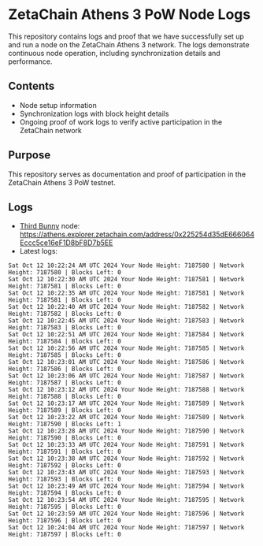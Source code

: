 # ZetaChain Athens 3 PoW Node Logs
This repository contains logs and proof that we have successfully set up and run a node on the ZetaChain Athens 3 network. The logs demonstrate continuous node operation, including synchronization details and performance.

## Contents
- Node setup information
- Synchronization logs with block height details
- Ongoing proof of work logs to verify active participation in the ZetaChain network

## Purpose
This repository serves as documentation and proof of participation in the ZetaChain Athens 3 PoW testnet.

## Logs

- [Third Bunny](https://thirdbunny.xyz/) node: https://athens.explorer.zetachain.com/address/0x225254d35dE666064Eccc5ce16eF1D8bF8D7b5EE
- Latest logs:
```
Sat Oct 12 10:22:24 AM UTC 2024 Your Node Height: 7187580 | Network Height: 7187580 | Blocks Left: 0
Sat Oct 12 10:22:30 AM UTC 2024 Your Node Height: 7187581 | Network Height: 7187581 | Blocks Left: 0
Sat Oct 12 10:22:35 AM UTC 2024 Your Node Height: 7187581 | Network Height: 7187581 | Blocks Left: 0
Sat Oct 12 10:22:40 AM UTC 2024 Your Node Height: 7187582 | Network Height: 7187582 | Blocks Left: 0
Sat Oct 12 10:22:45 AM UTC 2024 Your Node Height: 7187583 | Network Height: 7187583 | Blocks Left: 0
Sat Oct 12 10:22:51 AM UTC 2024 Your Node Height: 7187584 | Network Height: 7187584 | Blocks Left: 0
Sat Oct 12 10:22:56 AM UTC 2024 Your Node Height: 7187585 | Network Height: 7187585 | Blocks Left: 0
Sat Oct 12 10:23:01 AM UTC 2024 Your Node Height: 7187586 | Network Height: 7187586 | Blocks Left: 0
Sat Oct 12 10:23:06 AM UTC 2024 Your Node Height: 7187587 | Network Height: 7187587 | Blocks Left: 0
Sat Oct 12 10:23:12 AM UTC 2024 Your Node Height: 7187588 | Network Height: 7187588 | Blocks Left: 0
Sat Oct 12 10:23:17 AM UTC 2024 Your Node Height: 7187589 | Network Height: 7187589 | Blocks Left: 0
Sat Oct 12 10:23:22 AM UTC 2024 Your Node Height: 7187589 | Network Height: 7187590 | Blocks Left: 1
Sat Oct 12 10:23:28 AM UTC 2024 Your Node Height: 7187590 | Network Height: 7187590 | Blocks Left: 0
Sat Oct 12 10:23:33 AM UTC 2024 Your Node Height: 7187591 | Network Height: 7187591 | Blocks Left: 0
Sat Oct 12 10:23:38 AM UTC 2024 Your Node Height: 7187592 | Network Height: 7187592 | Blocks Left: 0
Sat Oct 12 10:23:43 AM UTC 2024 Your Node Height: 7187593 | Network Height: 7187593 | Blocks Left: 0
Sat Oct 12 10:23:49 AM UTC 2024 Your Node Height: 7187594 | Network Height: 7187594 | Blocks Left: 0
Sat Oct 12 10:23:54 AM UTC 2024 Your Node Height: 7187595 | Network Height: 7187595 | Blocks Left: 0
Sat Oct 12 10:23:59 AM UTC 2024 Your Node Height: 7187596 | Network Height: 7187596 | Blocks Left: 0
Sat Oct 12 10:24:04 AM UTC 2024 Your Node Height: 7187597 | Network Height: 7187597 | Blocks Left: 0
```
